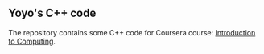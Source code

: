 ## Yoyo's C++ code

The repository contains some C++ code for Coursera course: [Introduction to Computing](https://class.coursera.org/pkuic-002).
